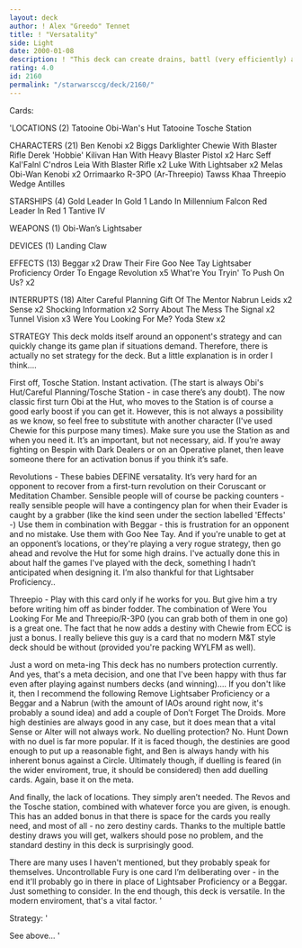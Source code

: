 ```yaml
---
layout: deck
author: ! Alex "Greedo" Tennet
title: ! "Versatality"
side: Light
date: 2000-01-08
description: ! "This deck can create drains, battl (very efficiently) and react to all situations. Take control or defend. It’s versatile, and that’s the key."
rating: 4.0
id: 2160
permalink: "/starwarsccg/deck/2160/"
---
```

Cards: 

'LOCATIONS (2)
Tatooine Obi-Wan's Hut
Tatooine Tosche Station

CHARACTERS (21)
Ben Kenobi  x2
Biggs Darklighter
Chewie With Blaster Rifle
Derek 'Hobbie' Kilivan
Han With Heavy Blaster Pistol  x2
Harc Seff
Kal'Falnl C'ndros
Leia With Blaster Rifle  x2
Luke With Lightsaber  x2
Melas
Obi-Wan Kenobi	x2
Orrimaarko
R-3PO (Ar-Threepio)
Tawss Khaa
Threepio
Wedge Antilles

STARSHIPS (4)
Gold Leader In Gold 1
Lando In Millennium Falcon
Red Leader In Red 1
Tantive IV

WEAPONS (1)
Obi-Wan’s Lightsaber

DEVICES (1)
Landing Claw

EFFECTS (13)
Beggar	x2
Draw Their Fire
Goo Nee Tay
Lightsaber Proficiency
Order To Engage
Revolution  x5
What're You Tryin' To Push On Us?  x2

INTERRUPTS (18)
Alter
Careful Planning
Gift Of The Mentor
Nabrun Leids  x2
Sense  x2
Shocking Information  x2
Sorry About The Mess
The Signal  x2
Tunnel Vision  x3
Were You Looking For Me?
Yoda Stew  x2

STRATEGY
This deck molds itself around an opponent's strategy and can quickly change its game plan if situations demand. Therefore, there is actually no set strategy for the deck. But a little
explanation is in order I think....

First off, Tosche Station. Instant activation. (The start is always Obi's Hut/Careful Planning/Tosche Station - in case there’s any doubt). The now classic first turn Obi at the Hut, who moves to the Station is of course a good early boost if you can get it. However, this is not always a possibility as we know, so feel free to substitute with another character (I've used Chewie for this purpose many times). Make sure you use the Station as and when you need it. It’s an important, but not necessary, aid. If you’re away fighting on Bespin with Dark Dealers or on an Operative planet, then leave someone there for an activation bonus if you think it’s safe.

Revolutions - These babies DEFINE versatality. It’s very hard for an opponent to recover from a first-turn revolution on their Coruscant or Meditation Chamber. Sensible people will of course be packing counters - really sensible people will have a contingency plan for when their Evader is caught by a grabber (like the kind seen under the section labelled 'Effects' -)
Use them in combination with Beggar - this is frustration for an opponent and no mistake. Use them with Goo Nee Tay. And if you're unable to get at an opponent’s locations, or they're playing a very rogue strategy, then go ahead and revolve the Hut for some high drains. I've actually done this in about half the games I've played with the deck, something I hadn’t anticipated when designing it. I’m also thankful for that Lightsaber Proficiency..

Threepio - Play with this card only if he works for you. But give him a try before writing him off as binder fodder. The combination of Were You Looking For Me and Threepio/R-3P0 (you can grab both of them in one go) is a great one. The fact that he now adds a destiny with Chewie from ECC is just a bonus. I really believe this guy is a card that no modern M&T style deck should be without (provided you're packing WYLFM as well).

Just a word on meta-ing This deck has no numbers protection currently. And yes, that's a meta decision, and one that I've been happy with thus far even after playing against numbers decks (and winning).... If you don't like it, then I recommend the following Remove Lightsaber Proficiency or a Beggar and a Nabrun (with the amount of IAOs around right now, it's probably
a sound idea) and add a couple of Don’t Forget The Droids. More high destinies are always good in any case, but it does mean that a vital Sense or Alter will not always work.
No duelling protection? No. Hunt Down with no duel is far more popular. If it is faced though, the destinies are good enough to put up a reasonable fight, and Ben is always handy with his inherent bonus against a Circle. Ultimately though, if duelling is feared (in the wider enviroment, true, it should be considered) then add duelling cards. Again, base it on the meta.

And finally, the lack of locations. They simply aren’t needed. The Revos and the Tosche station, combined with whatever force you are given, is enough. This has an added bonus in that there is space for the cards you really need, and most of all - no zero destiny cards.
Thanks to the multiple battle destiny draws you will get, walkers should pose no problem, and the standard destiny in this deck is surprisingly good.

There are many uses I haven't mentioned, but they probably speak for themselves. Uncontrollable Fury is one card I’m deliberating over - in the end it'll probably go in there in place of Lightsaber Proficiency or a Beggar. Just something to consider. In the end though, this deck is versatile. In the modern enviroment, that's a vital factor. '

Strategy: '

See above... '
